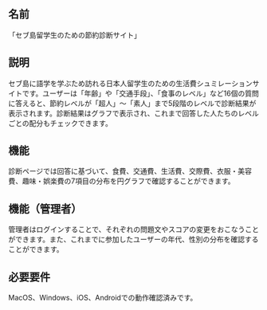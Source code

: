 ## 名前
「セブ島留学生のための節約診断サイト」

## 説明
セブ島に語学を学ぶため訪れる日本人留学生のための生活費シュミレーションサイトです。ユーザーは「年齢」や「交通手段」、「食事のレベル」など16個の質問に答えると、節約レベルが「超人」〜「素人」まで5段階のレベルで診断結果が表示されます。診断結果はグラフで表示され、これまで回答した人たちのレベルごとの配分もチェックできます。

## 機能
診断ページでは回答に基づいて、食費、交通費、生活費、交際費、衣服・美容費、趣味・娯楽費の7項目の分布を円グラフで確認することができます。

## 機能（管理者）
管理者はログインすることで、それぞれの問題文やスコアの変更をおこなうことができます。また、これまでに参加したユーザーの年代、性別の分布を確認することができます。

## 必要要件
MacOS、Windows、iOS、Androidでの動作確認済みです。
